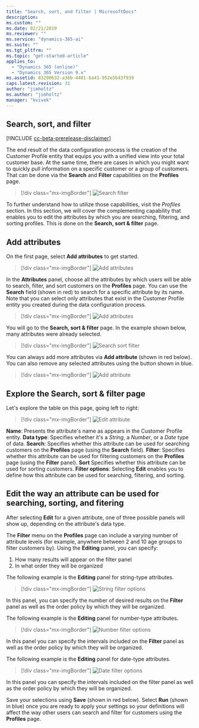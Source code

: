 ```yaml
---
title: "Search, sort, and filter | MicrosoftDocs"
description: 
ms.custom: ""
ms.date: 02/21/2019
ms.reviewer: ""
ms.service: "dynamics-365-ai"
ms.suite: ""
ms.tgt_pltfrm: ""
ms.topic: "get-started-article"
applies_to: 
  - "Dynamics 365 (online)"
  - "Dynamics 365 Version 9.x"
ms.assetid: 83200632-a36b-4401-ba41-952e5b43f939
caps.latest.revision: 31
author: "jimholtz"
ms.author: "jimholtz"
manager: "kvivek"
---
```


## Search, sort, and filter

[!INCLUDE [cc-beta-prerelease-disclaimer](../includes/cc-beta-prerelease-disclaimer.md)]

The end result of the data configuration process is the creation of the Customer Profile entity that equips you with a unified view into your total customer base. At the same time, there are cases in which you might want to quickly pull information on a specific customer or a group of customers. That can be done via the **Search** and **Filter** capabilities on the **Profiles** page.

> [!div class="mx-imgBorder"] 
> ![](media/search-filter.png "Search filter")

To further understand how to utilize those capabilities, visit the *Profiles* section. In this section, we will cover the complementing capability that enables you to edit the attributes by which you are searching, filtering, and sorting profiles. This is done on the **Search, sort & filter** page.

## Add attributes

On the first page, select **Add attributes** to get started.

> [!div class="mx-imgBorder"] 
> ![](media/add-attributes.png "Add attributes")

In the **Attributes** panel, choose all the attributes by which users will be able to search, filter, and sort customers on the **Profiles** page. You can use the **Search** field (shown in red) to search for a specific attribute by its name. Note that you can select only attributes that exist in the Customer Profile entity you created during the data configuration process.

> [!div class="mx-imgBorder"] 
> ![](media/add-attributes2.png "Add attributes")

You will go to the **Search, sort & filter** page. In the example shown below, many attributes were already selected.

> [!div class="mx-imgBorder"] 
> ![](media/search-sort-filter.png "Search sort filter")

You can always add more attributes via **Add attribute** (shown in red below). You can also remove any selected attributes using the button shown in blue.

> [!div class="mx-imgBorder"] 
> ![](media/search-sort-filter-add.png "Add attribute")

## Explore the Search, sort & filter page

Let's explore the table on this page, going left to right:

> [!div class="mx-imgBorder"] 
> ![](media/search-sort-filter-edit.png "Edit attribute")

**Name**: Presents the attribute's name as appears in the Customer Profile entity.
**Data type**: Specifies whether it's a *String*, a *Number*, or a *Date* type of data.
**Search**: Specifies whether this attribute can be used for searching customers on the **Profiles** page (using the **Search** field).
**Filter**: Specifies whether this attribute can be used for filtering customers on the **Profiles** page (using the **Filter** panel).
**Sort** Specifies whether this attribute can be used for sorting customers.
**Filter options**: Selecting **Edit** enables you to define how this attribute can be used for searching, filtering, and sorting.

## Edit the way an attribute can be used for searching, sorting, and fitering

After selecting **Edit** for a given attribute, one of three possible panels will show up, depending on the attribute's data type.

The **Filter** menu on the **Profiles** page can include a varying number of attribute levels (for example, anywhere between 2 and 10 age groups to filter customers by). Using the **Editing** panel, you can specify:

1. How many results will appear on the filter panel
2. In what order they will be organized

The following example is the **Editing** panel for string-type attributes.

> [!div class="mx-imgBorder"] 
> ![](media/string-filter-options.png "String filter options")

In this panel, you can specify the number of desired results on the **Filter** panel as well as the order policy by which they will be organized. 

The following example is the **Editing** panel for number-type attributes.

> [!div class="mx-imgBorder"] 
> ![](media/number-filter-options.png "Number filter options")

In this panel you can specify the intervals included on the **Filter** panel as well as the order policy by which they will be organized.

The following example is the **Editing** panel for date-type attributes.

> [!div class="mx-imgBorder"] 
> ![](media/date-filter-options.png "Date filter options")

In this panel you can specify the intervals included on the filter panel as well as the order policy by which they will be organized.

Save your selections using **Save** (shown in red below). Select **Run** (shown in blue) once you are ready to apply your settings so your definitions will affect the way other users can search and filter for customers using the **Profiles** page.


